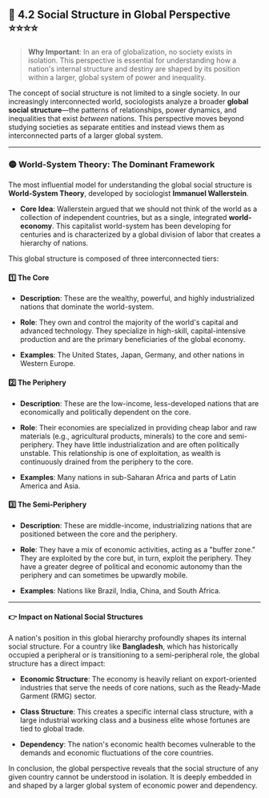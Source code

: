 ## 📌 4.2 Social Structure in Global Perspective ⭐⭐⭐⭐

> **Why Important**: In an era of globalization, no society exists in isolation. This perspective is essential for understanding how a nation's internal structure and destiny are shaped by its position within a larger, global system of power and inequality.

The concept of social structure is not limited to a single society. In our increasingly interconnected world, sociologists analyze a broader **global social structure**—the patterns of relationships, power dynamics, and inequalities that exist _between_ nations. This perspective moves beyond studying societies as separate entities and instead views them as interconnected parts of a larger global system.

---

### 🟡 World-System Theory: The Dominant Framework

The most influential model for understanding the global social structure is **World-System Theory**, developed by sociologist **Immanuel Wallerstein**.

- **Core Idea**: Wallerstein argued that we should not think of the world as a collection of independent countries, but as a single, integrated **world-economy**. This capitalist world-system has been developing for centuries and is characterized by a global division of labor that creates a hierarchy of nations.
    

This global structure is composed of three interconnected tiers:

#### 1️⃣ The Core

- **Description**: These are the wealthy, powerful, and highly industrialized nations that dominate the world-system.
    
- **Role**: They own and control the majority of the world's capital and advanced technology. They specialize in high-skill, capital-intensive production and are the primary beneficiaries of the global economy.
    
- **Examples**: The United States, Japan, Germany, and other nations in Western Europe.
    

#### 2️⃣ The Periphery

- **Description**: These are the low-income, less-developed nations that are economically and politically dependent on the core.
    
- **Role**: Their economies are specialized in providing cheap labor and raw materials (e.g., agricultural products, minerals) to the core and semi-periphery. They have little industrialization and are often politically unstable. This relationship is one of exploitation, as wealth is continuously drained from the periphery to the core.
    
- **Examples**: Many nations in sub-Saharan Africa and parts of Latin America and Asia.
    

#### 3️⃣ The Semi-Periphery

- **Description**: These are middle-income, industrializing nations that are positioned between the core and the periphery.
    
- **Role**: They have a mix of economic activities, acting as a "buffer zone." They are exploited by the core but, in turn, exploit the periphery. They have a greater degree of political and economic autonomy than the periphery and can sometimes be upwardly mobile.
    
- **Examples**: Nations like Brazil, India, China, and South Africa.
    

---

#### 👉 Impact on National Social Structures

A nation's position in this global hierarchy profoundly shapes its internal social structure. For a country like **Bangladesh**, which has historically occupied a peripheral or is transitioning to a semi-peripheral role, the global structure has a direct impact:

- **Economic Structure**: The economy is heavily reliant on export-oriented industries that serve the needs of core nations, such as the Ready-Made Garment (RMG) sector.
    
- **Class Structure**: This creates a specific internal class structure, with a large industrial working class and a business elite whose fortunes are tied to global trade.
    
- **Dependency**: The nation's economic health becomes vulnerable to the demands and economic fluctuations of the core countries.
    

In conclusion, the global perspective reveals that the social structure of any given country cannot be understood in isolation. It is deeply embedded in and shaped by a larger global system of economic power and dependency.